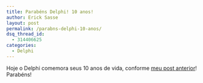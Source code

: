 ```yaml
---
title: Parabéns Delphi! 10 anos!
author: Erick Sasse
layout: post
permalink: /parabns-delphi-10-anos/
dsq_thread_id:
  - 314406625
categories:
  - Delphi
---
```

Hoje o Delphi comemora seus 10 anos de vida, conforme [meu post anterior][1]!  
Parab&eacute;ns!

 [1]: http://www.ericksasse.com.br/index.php?p=227